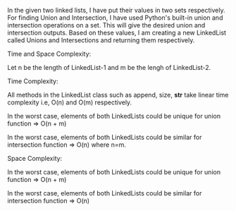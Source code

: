 In the given two linked lists, I have put their values in two sets respectively. 
For finding Union and Intersection, I have used Python's built-in union and intersection operations on a set.
This will give the desired union and intersection outputs. 
Based on these values, I am creating a new LinkedList called Unions and Intersections and returning them respectively.

Time and Space Complexity:

Let n be the length of LinkedList-1 and m be the lengh of LinkedList-2.

Time Complexity:

All methods in the LinkedList class such as append, size, __str__ take linear time complexity i.e, O(n) and O(m) respectively.

In the worst case, elements of both LinkedLists could be unique for union function => O(n + m)

In the worst case, elements of both LinkedLists could be similar for intersection function => O(n) where n=m.

Space Complexity:

In the worst case, elements of both LinkedLists could be unique for union function => O(n + m)

In the worst case, elements of both LinkedLists could be similar for intersection function => O(n)